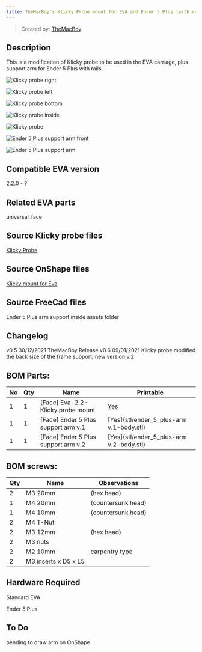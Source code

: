 ```yaml
---
title: TheMacBoy's Klicky Probe mount for EVA and Ender 5 Plus (with rails) compatibility
---
```


> Created by: [TheMacBoy](https://github.com/themacboy)

## Description
This is a modification of Klicky probe to be used in the EVA carriage, plus support arm for Ender 5 Plus with rails.

![Klicky probe right](assets/klicky_mount_right.jpg)

![Klicky probe left](assets/klicky_mount_left.jpg)

![Klicky probe bottom](assets/klicky_mount_bottom.jpg)

![Klicky probe inside](assets/klicky_mount_inside.png)

![Klicky probe](assets/klicky_probe_mount.jpg)

![Ender 5 Plus support arm front](assets/ender_5_plus_support_arm-front.jpg)

![Ender 5 Plus support arm](assets/ender_5_plus_support_arm.jpg)

## Compatible EVA version
2.2.0 - ?

## Related EVA parts
universal_face

## Source Klicky probe files
[Klicky Probe](https://github.com/jlas1/Klicky-Probe)

## Source OnShape files
[Klicky mount for Eva ](https://cad.onshape.com/documents/2fc54d83c144f64dfbd5b70d/w/5a27aacdedad8aa85274c7e9/e/03e92f0ea05a500c94d12e60)

## Source FreeCad files
Ender 5 Plus arm support inside assets folder


## Changelog
v0.5 30/12/2021 TheMacBoy Release
v0.6 09/01/2021 Klicky probe modified the back size of the frame support, new version v.2

## BOM Parts:
| No | Qty | Name                                               | Printable |
| -- | --- | -------------------------------------------------- | --------- |
| 1  | 1   | [Face] Eva-2.2-Klicky probe mount    | [Yes](stl/eva-2.2-klicky_probe_mount.stl) |
| 1  | 1   | [Face] Ender 5 Plus support arm v.1 | [Yes](stl/ender_5_plus-arm v.1-body.stl) |
| 1  | 1   | [Face] Ender 5 Plus support arm v.2 | [Yes](stl/ender_5_plus-arm v.2-body.stl) |


## BOM screws:
| Qty | Name                                                    | Observations |
| --- | ------------------------------------------------------- | ------------ |
| 2 | M3 20mm | (hex head) |
| 1 | M4 20mm | (countersunk head) |
| 1 | M4 10mm | (countersunk head) |
| 2 | M4 T-Nut | |
| 2 | M3 12mm | (hex head) |
| 2 | M3 nuts | |
| 2 | M2 10mm | carpentry type |
| 2 | M3 inserts x D5 x L5 | |

## Hardware Required 
Standard EVA

Ender 5 Plus

## To Do 
pending to draw arm on OnShape
